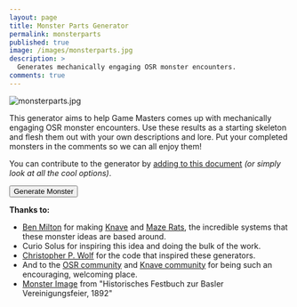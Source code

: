 ```yaml
---
layout: page
title: Monster Parts Generator
permalink: monsterparts
published: true
image: /images/monsterparts.jpg
description: >
  Generates mechanically engaging OSR monster encounters.
comments: true
---
```

![monsterparts.jpg]({{sire.url}}/images/monsterparts.jpg)

This generator aims to help Game Masters comes up with mechanically engaging OSR monster encounters. Use these results as a starting skeleton and flesh them out with your own descriptions and lore. Put your completed monsters in the comments so we can all enjoy them!

You can contribute to the generator by [adding to this document](https://docs.google.com/spreadsheets/d/1W7Yw_iVHe792CmeQgMg356SoxW8LCC3_oXBr3FlRdjE/edit?usp=sharing) _(or simply look at all the cool options)_.

<div class="row">
  <div class="col-12 tightSpacing buttonWrapper">
    <button id="monsterButton" class="btn btn-primary btn-lg" onclick="monster()">Generate Monster</button>
  </div>
</div>

<div class="container generatorCard" id="monsterCard" style="display:none;">
  <div class="row" style="justify-content: space-around !important;">
    <!--ROLES-->
		<div class="col-md-5 col-12 tightSpacing p" style="border:darkgray dashed;">
      <h3 id="roleName" class="tightSpacing">Role: Blank</h3>
      <p style="text-align: right;font-style: italic;"><small id="roleContributor">Contributed by Curio Solus</small></p> 
      <p id="roleDescription">This part described how the Role works and what it does</p>
      <p><small><i><strong>Roles</strong> determine base stats and combat behaviors.</i></small></p>
    </div>
    <!--TYPES-->
		<div class="col-md-6 col-12 tightSpacing p" id="monsterType" style="border:darkgray dashed;">
      <h3 id="typeName" class="tightSpacing">Type: Blank</h3>
      <p style="text-align: right;font-style: italic;"><small id="typeContributor">Contributed by Curio Solus</small></p> 
      <p id="typeDescription">This part described how the Role works and what it does</p>
      <p><small><i><strong>Types</strong> describe weaknesses and resistances shared by this family of this creature.</i></small></p>
    </div>
    <!--WEAKNESSES-->
		<div class="col-md-5 col-12 tightSpacing p" id="monsterWeakness" style="border:darkgray dashed;">
      <h3 id="weaknessName" class="tightSpacing">Weakness: Blank</h3>
      <p style="text-align: right;font-style: italic;"><small id="weaknessContributor">Contributed by Curio Solus</small></p> 
      <p id="weaknessDescription">This part described how the Role works and what it does</p>
      <p><small><i><strong>Weaknesses</strong> allow PCs to quickly damage/disable/destroy this monster.</i></small></p>
    </div>
    <!--TRAITS-->
		<div class="col-md-6 col-12 tightSpacing p" id="monsterTrait" style="border:darkgray dashed;">
      <h3 id="traitName" class="tightSpacing">Trait: Blank</h3>
      <p style="text-align: right;font-style: italic;"><small id="traitContributor">Contributed by Curio Solus</small></p> 
      <p id="traitDescription">This part described how the Role works and what it does</p>
      <p><small><i><strong>Traits</strong> are various powers and abilities the monster uses.</i></small></p>
    </div>      
  </div>
</div>

**Thanks to:**

 - [Ben Milton](https://www.youtube.com/channel/UCvYwePdbWSEwUa-Pk02u3Zw) for making [Knave](https://www.drivethrurpg.com/product/250888/Knave) and [Maze Rats](https://www.drivethrurpg.com/product/197158/Maze-Rats), the incredible systems that these monster ideas are based around.
 - Curio Solus for inspiring this idea and doing the bulk of the work.
 - [Christopher P. Wolf](http://chrispwolf.com/) for the code that inspired these generators.
 - And to the [OSR community](https://discord.gg/kJjMvC) and [Knave community](https://discord.gg/hUDPZu) for being such an encouraging, welcoming place.
 - [Monster Image](https://www.flickr.com/photos/britishlibrary/11300855894/) from "Historisches Festbuch zur Basler Vereinigungsfeier, 1892"

<script>
var xmlhttp = new XMLHttpRequest();
xmlhttp.onreadystatechange = function () {
  if (this.readyState == 4 && this.status == 200) {
    monsterparts = JSON.parse(this.responseText);
  }
};
xmlhttp.open("GET", "/_pages/monsterparts.json", true);
xmlhttp.send();

function monster() {

  monsterRole();
  monsterType();
  monsterWeakness();
  monsterTrait();

  document.getElementById("monsterCard").style = "";
}

function monsterRole() {
  var role = monsterparts.Roles[Math.floor(Math.random() * monsterparts.Roles.length)];

  document.getElementById("roleName").innerHTML = "Role: " + role[0];
  document.getElementById("roleContributor").innerHTML =  "Contributed by " + role[1];

  /*Skip the first two things, the rest are listed*/
  var desc = "";
  for (i=2; i<role.length; i++){
    desc = desc + role[i] + "<br>";
  }

  document.getElementById("roleDescription").innerHTML = desc;
}

function monsterType() {
  var type = monsterparts.Types[Math.floor(Math.random() * monsterparts.Types.length)];

  document.getElementById("typeName").innerHTML = "Type: " + type[0];
  document.getElementById("typeContributor").innerHTML =  "Contributed by " + type[1];

  /*Skip the first two things, the rest are listed*/
  var desc = "";
  for (i=2; i<type.length; i++){
    desc = desc + type[i] + "<br>";
  }

  document.getElementById("typeDescription").innerHTML = desc;
}

function monsterWeakness() {
  var weakness = monsterparts.Weaknesses[Math.floor(Math.random() * monsterparts.Weaknesses.length)];

  document.getElementById("weaknessName").innerHTML = "Weakness: " +weakness[0];
  document.getElementById("weaknessContributor").innerHTML = "Contributed by " + weakness[1];
  document.getElementById("weaknessDescription").innerHTML = weakness[2];
}

function monsterTrait() {
  var trait = monsterparts.Traits[Math.floor(Math.random() * monsterparts.Traits.length)];

  document.getElementById("traitName").innerHTML = "Trait: " +trait[0];
  document.getElementById("traitContributor").innerHTML = "Contributed by " + trait[1];
  document.getElementById("traitDescription").innerHTML = trait[2];
}

</script>